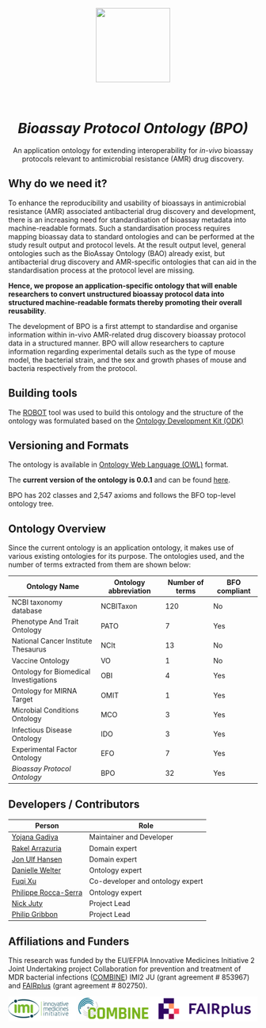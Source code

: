 <p align="center">
  <img style="width: 150px; height: 150px;" src="">
</p>

<h1 align="center">
  <br>
  <i>Bioassay Protocol Ontology (BPO)</i>
  <br>
</h1>

<p align="center">
An application ontology for extending interoperability for <i>in-vivo</i> bioassay protocols relevant to antimicrobial resistance (AMR) drug discovery.
</p>


## Why do we need it?
To enhance the reproducibility and usability of bioassays in antimicrobial resistance (AMR) associated antibacterial drug discovery and development, there is an increasing need for standardisation of bioassay metadata into machine-readable formats. Such a standardisation process requires mapping bioassay data to standard ontologies and can be performed at the study result output and protocol levels. At the result output level, general ontologies such as the BioAssay Ontology (BAO) already exist, but antibacterial drug discovery and AMR-specific ontologies that can aid in the standardisation process at the protocol level are missing. 

**Hence, we propose an application-specific ontology that will enable researchers to convert unstructured bioassay protocol data into structured machine-readable formats thereby promoting their overall reusability**.

The development of BPO is a first attempt to standardise and organise information within in-vivo AMR-related drug discovery bioassay protocol data in a structured manner. BPO will allow researchers to capture information regarding experimental details such as the type of mouse model, the bacterial strain, and the sex and growth phases of mouse and bacteria respectively from the protocol.

## Building tools

The [ROBOT](http://robot.obolibrary.org/) tool was used to build this ontology and the structure of the ontology was formulated based on the [Ontology Development Kit (ODK)](https://github.com/INCATools/ontology-development-kit)

## Versioning and Formats

The ontology is available in [Ontology Web Language (OWL)](https://www.w3.org/TR/owl-guide/) format.

The **current version of the ontology is 0.0.1** and can be found [here](bpo_0.0.1.owl). 

BPO has 202 classes and 2,547 axioms and follows the BFO top-level ontology tree.

## Ontology Overview

Since the current ontology is an application ontology, it makes use of various existing ontologies for its purpose. The ontologies used, and the number of terms extracted from them are shown below:

| Ontology Name | Ontology abbreviation | Number of terms | BFO compliant |
| --------------- | --------------- | --------------- | --------------- |
| NCBI taxonomy database| NCBITaxon | 120 | No |
| Phenotype And Trait Ontology | PATO | 7 | Yes |
| National Cancer Institute Thesaurus | NCIt | 13 | No |
| Vaccine Ontology | VO | 1 | No |
| Ontology for Biomedical Investigations | OBI | 4 | Yes |
| Ontology for MIRNA Target | OMIT | 1 | Yes |
| Microbial Conditions Ontology | MCO | 3 | Yes |
| Infectious Disease Ontology | IDO | 3 | Yes |
| Experimental Factor Ontology | EFO | 7 | Yes |
| *Bioassay Protocol Ontology* | BPO | 32 | Yes |

## Developers / Contributors
| Person | Role |
| --- | ----------- |
| [Yojana Gadiya](https://orcid.org/0000-0002-7683-0452) | Maintainer and Developer |
| [Rakel Arrazuria](https://orcid.org/0000-0002-0757-3915) | Domain expert | 
| [Jon Ulf Hansen](https://orcid.org/0000-0002-6410-5755) | Domain expert | 
| [Danielle Welter](https://orcid.org/0000-0003-1058-2668) | Ontology expert | 
| [Fuqi Xu](https://orcid.org/0000-0002-5923-3859) | Co-developer and ontology expert | 
| [Philippe Rocca-Serra](https://orcid.org/0000-0001-9853-5668) | Ontology expert | 
| [Nick Juty](https://orcid.org/0000-0002-2036-8350) | Project Lead | 
| [Philip Gribbon](https://orcid.org/0000-0001-7655-2459) | Project Lead |


## Affiliations and Funders
This research was funded by the EU/EFPIA Innovative Medicines Initiative 2 Joint Undertaking project Collaboration for prevention and treatment of MDR bacterial infections ([COMBINE](https://amr-accelerator.eu/project/combine/)) IMI2 JU (grant agreement # 853967) and [FAIRplus](https://www.imi.europa.eu/projects-results/project-factsheets/fairplus) (grant agreement # 802750).

![IMI](images/logo/affiliation-logo.png)
